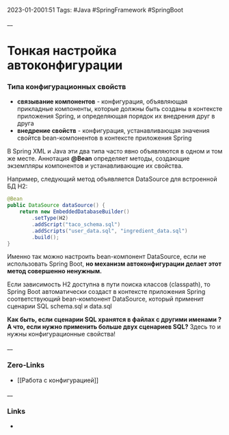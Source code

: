 2023-01-2001:51
Tags: #Java #SpringFramework #SpringBoot

__
# Тонкая настройка автоконфигурации

### Типа конфигурационных свойств

- **связывание компонентов** - конфигурация, объявляющая прикладные компоненты, которые должны быть созданы в контексте приложения Spring, и определяющая порядок их внедрения друг в друга
- **внедрение свойств** - конфигурация, устанавливающая значения свойтсв bean-компонентов в контексте приложения Spring

В Spring XML и Java эти два типа часто явно объявляются в одном и том же месте.
Аннотация **@Bean** определяет методы, создающие экземпляры компонентов и устанавливающие их свойства. 

Например, следующий метод объявляется DataSource для встроенной БД H2:
```java
@Bean
public DataSource dataSource() {
	return new EmbeddedDatabaseBuilder()
		.setType(H2)
		.addScript("taco_schema.sql")
		.addScripts("user_data.sql", "ingredient_data.sql")
		.build();
}
```
Именно так можно настроить bean-компонент DataSource, если не использовать Spring Boot, **но механизм автоконфигурации делает этот метод совершенно ненужным.**

Если зависимость H2 доступна в пути поиска классов (classpath), то Spring Boot автоматически создаст в контексте приложения Spring соответствующий bean-компонент DataSource, который применит сценарии SQL schema.sql и data.sql

**Как быть, если сценарии SQL хранятся в файлах с другими именами ? А что, если нужно применить больше двух сценариев SQL?** Здесь то и нужны конфигурационные свойства! 

__
### Zero-Links
- [[Работа с конфигурацией]] 

__
### Links
- 

